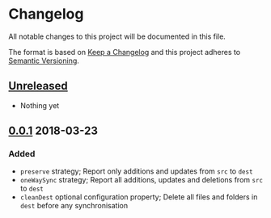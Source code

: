 # Changelog
All notable changes to this project will be documented in this file.

The format is based on [Keep a Changelog](http://keepachangelog.com/)
and this project adheres to [Semantic Versioning](http://semver.org/).

## [Unreleased]
- Nothing yet

## [0.0.1] 2018-03-23
### Added
- `preserve` strategy; Report only additions and updates from `src` to `dest`
- `oneWaySync` strategy; Report all additions, updates and deletions from `src` to `dest`
- `cleanDest` optional configuration property; Delete all files and folders in `dest` before any synchronisation

[Unreleased]: https://github.com/HopefulLlama/llama-file-sync/compare/v0.0.1...HEAD
[0.0.1]: https://github.com/HopefulLlama/llama-file-sync/compare/v00541f5a933d21b5fab8759040f1ff10bde5bc4d...v0.0.1